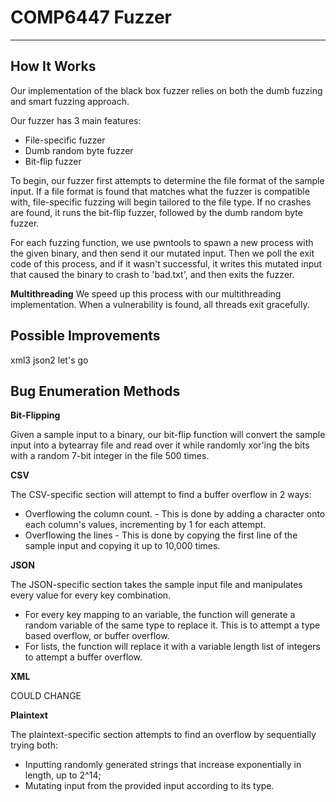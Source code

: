 # COMP6447 Fuzzer

---

## **How It Works**

Our implementation of the black box fuzzer relies on both the dumb fuzzing and smart fuzzing approach.

Our fuzzer has 3 main features:

- File-specific fuzzer
- Dumb random byte fuzzer
- Bit-flip fuzzer

To begin, our fuzzer first attempts to determine the file format of the sample input. If a file format is found that matches what the fuzzer is compatible with, file-specific fuzzing will begin tailored to the file type. If no crashes are found, it runs the bit-flip fuzzer, followed by the dumb random byte fuzzer.

For each fuzzing function, we use pwntools to spawn a new process with the given binary, and then send it our mutated input. Then we poll the exit code of this process, and if it wasn't successful, it writes this mutated input that caused the binary to crash to 'bad.txt', and then exits the fuzzer.

**Multithreading**
We speed up this process with our multithreading implementation. When a vulnerability is found, all threads exit gracefully.

## **Possible Improvements**

xml3 json2 let's go

## **Bug Enumeration Methods**

**Bit-Flipping**

Given a sample input to a binary, our bit-flip function will convert the sample input into a bytearray file and read over it while randomly xor'ing the bits with a random 7-bit integer in the file 500 times.

**CSV**

The CSV-specific section will attempt to find a buffer overflow in 2 ways:

- Overflowing the column count. - This is done by adding a character onto each column's values, incrementing by 1 for each attempt.
- Overflowing the lines - This is done by copying the first line of the sample input and copying it up to 10,000 times.

**JSON**

The JSON-specific section takes the sample input file and manipulates every value for every key combination.

- For every key mapping to an variable, the function will generate a random variable of the same type to replace it. This is to attempt a type based overflow, or buffer overflow.
- For lists, the function will replace it with a variable length list of integers to attempt a buffer overflow.

**XML**

COULD CHANGE

**Plaintext**

The plaintext-specific section attempts to find an overflow by sequentially trying both:

- Inputting randomly generated strings that increase exponentially in length, up to 2^14;
- Mutating input from the provided input according to its type.
